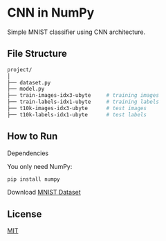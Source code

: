  # CNN in NumPy
Simple MNIST classifier using CNN architecture. 


## File Structure


```bash
project/
│
├── dataset.py                  
├── model.py                      
├── train-images-idx3-ubyte     # training images 
├── train-labels-idx1-ubyte     # training labels 
├── t10k-images-idx3-ubyte      # test images
├── t10k-labels-idx1-ubyte      # test labels
```


## How to Run

Dependencies

You only need NumPy:

```bash
pip install numpy
```

Download [MNIST Dataset](https://www.kaggle.com/datasets/hojjatk/mnist-dataset)

## License

[MIT](https://choosealicense.com/licenses/mit/)
